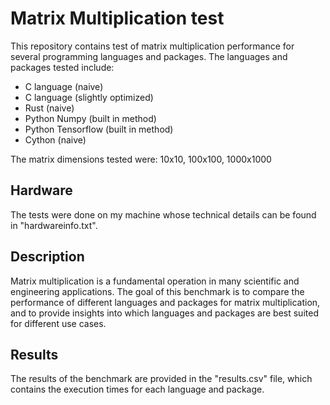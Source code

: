 # Matrix Multiplication test
This repository contains test of matrix multiplication performance for several programming languages and packages.
The languages and packages tested include:
- C language (naive)
- C language (slightly optimized)
- Rust (naive)
- Python Numpy (built in method)
- Python Tensorflow (built in method)
- Cython (naive)

The matrix dimensions tested were: 10x10, 100x100, 1000x1000

## Hardware
The tests were done on my machine whose technical details can be found in "hardwareinfo.txt".

## Description
Matrix multiplication is a fundamental operation in many scientific and engineering applications. The goal of this benchmark is to compare the performance of different languages and packages for matrix multiplication, and to provide insights into which languages and packages are best suited for different use cases.

## Results
The results of the benchmark are provided in the "results.csv" file, which contains the execution times for each language and package.



